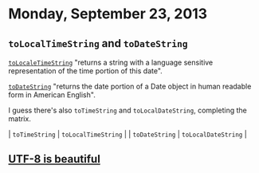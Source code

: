 # Monday, September 23, 2013

## `toLocalTimeString` and `toDateString`

[`toLocaleTimeString`](https://developer.mozilla.org/en-US/docs/Web/JavaScript/Reference/Global_Objects/Date/toLocaleTimeString)
"returns a string with a language sensitive representation of the time portion
of this date".

[`toDateString`](https://developer.mozilla.org/en-US/docs/Web/JavaScript/Reference/Global_Objects/Date/toDateString)
"returns the date portion of a Date object in human readable form in American
English".

I guess there's also `toTimeString` and `toLocalDateString`, completing the
matrix.

| `toTimeString` | `toLocalTimeString` |
| `toDateString` | `toLocalDateString` |

## [UTF-8 is beautiful](http://research.swtch.com/utf8)
